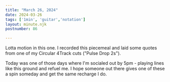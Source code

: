 ```yaml
---
title: "March 26, 2024"
date: 2024-03-26
tags: ['1min', 'guitar','notation']
layout: minute.njk
postnumber: 86

---
```


Lotta motion in this one. I recorded this piecemeal and laid some quotes from one of my Circular 4Track cuts ("Pulse Drop 2s"). 

Today was one of those days where I'm socialed out by 5pm - playing lines like this ground and refuel me. I hope someone out there gives one of these a spin someday and get the same recharge I do. 